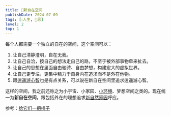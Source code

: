 ```yaml
---
title: 🎑新自在空间
publishDate: 2024-07-09
tags: [💧人生, 🤔思]
level: 2
top: 1
---
```


每个人都需要一个独立的自在的空间，这个空间可以：

1. 让自己清静澄明，自在无我。
2. 让自己自洽，按自己的想法走自己的路，不至于被外部事物牵来扯去。
3. 让自己的思想在里面自由驰骋、自由梦想，构建宏大的虚拟世界。
4. 让自己更专注，更集中精力于自身内在追求而不是外在他物。
5. 跟[逍遥游心智](/xyy/20240709c)也是有点关系，可以说在新自在空间里追求逍遥游心智。

这样的空间，我之前还称之为小宇宙、小家园、[小环境](/xyy/20240609a)、梦想空间之类的。现在统一为**新自在空间**，跟包括外在的理想追求[新自然家园](/xyy/20240708a)呼应。

参考：[给它们一把椅子](https://www.bilibili.com/video/BV1Kb421n7qC/)
